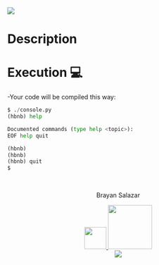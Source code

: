 <img src="https://s3.eu-west-3.amazonaws.com/hbtn.intranet/uploads/medias/2018/6/65f4a1dd9c51265f49d0.png?X-Amz-Algorithm=AWS4-HMAC-SHA256&X-Amz-Credential=AKIA4MYA5JM5DUTZGMZG%2F20240317%2Feu-west-3%2Fs3%2Faws4_request&X-Amz-Date=20240317T003639Z&X-Amz-Expires=86400&X-Amz-SignedHeaders=host&X-Amz-Signature=4b4adae900f923a33f7d1121ea43ba3304c13131f4fd0bafa74dbaa470ba7ea8">

<h1>Description</h1>


<h1>Execution 💻</h1>

-Your code will be compiled this way:


```python
$ ./console.py
(hbnb) help

Documented commands (type help <topic>):
EOF help quit

(hbnb)
(hbnb)
(hbnb) quit
$
```

<br>

<center>
<p>Brayan Salazar</p>
<a href="https://www.linkedin.com/in/brayan-salazar-perdomo-07a4321b1/">
  <img src="https://static-00.iconduck.com/assets.00/linkedin-icon-2048x2048-ya5g47j2.png" width="50">
</a>

<a href="https://github.com/BrayanSalazar14">
 <img src="https://1000logos.net/wp-content/uploads/2021/05/GitHub-logo.png" width="100">
</a>


<footer><img src="https://media4.giphy.com/media/coxQHKASG60HrHtvkt/giphy.gif?cid=6c09b952ij868emdkh0ihkk1yud54rfc1ypkvyoigqyacq7r&ep=v1_internal_gif_by_id&rid=giphy.gif&ct=g"></footer>